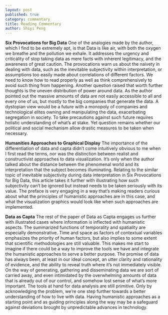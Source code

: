 ```yaml
---
layout: post
published: true
category: commentary
title: Reading Commentary
author: Shiyi Peng
---
```

**Six Provocations for Big Data**
    One of the analogies made by the author, which I find to be extremely apt, is that Data is like air, with both the oxygen we breathe and the pollution we exhale. It addresses the urgency and criticality of stop taking data as mere facts with inherent legitimacy, and the awareness of great caution. The provocations warn us about the naivety in dealing with data, such as the inevitable subjectivity within interpretation, or assumptions too easily made about correlations of different factors. We need to know how to read properly as well as think comprehensively to avoid such thing from happening.
    Another question raised that worth further thoughts is the uneven distribution of power around data. As the author pointed out the massive amounts of data are not easily accessible to all and every one of us, but mostly to the big companies that generate the data. A dystopian view would be a future with a monopoly of companies and technological elites owning and manipulating the data, exacerbating segregation in society. To take precautions against such future requires holistic understanding of what’s at stake. Yet question remains whether our political and social mechanism allow drastic measures to be taken when necessary.

**Humanities Approaches to Graphical Display**
    The importance of the differentiation of data and capta didn’t come intuitively obvious to me when I first read the terms, nor was the distinction between realist and constructivist approaches to data visualization. It’s only when the author talked about the distance between the phenomenal world and its interpretation that the subject becomes illuminating. Relating to the similar topic of inevitable subjectivity during data interpretation in Six Provocations for Big Data, this article takes it further with illustrating how such subjectivity can’t be ignored but instead needs to be taken seriously with its value.
The preface is very engaging in a way that’s making readers curious about what the principles of humanistic approaches are in this case, and what the visualization graphics would look like when such approaches are implemented.

**Data as Capta**
    The rest of the paper of Data as Capta engages us further with illustrated cases where information is inflected with humanistic aspects. The summarized functions of temporality and spatiality are especially demonstrative. Time and space as factors of contextual variables emphasizes the priority of human factors, but also implies to some extent that scientific methodologies are still valuable. This makes me start to imagine if there could be a way to improve the tools we have and integrate the humanistic approaches to serve a better purpose.
    The promise of data has always been, at least in our ideal concept, an utter clarity and rationality of evidence, and the ability to reveal truth where it’s not immediately visible. On the way of generating, gathering and disseminating data we are sort of carried away, and even intimidated by the overwhelming amounts of data that is already out of our control, and somehow lost sense of what’s more important. The tools at hand for data analysis are still primitive. Only by acknowledging the problem, we’re one step further towards a better understanding of how to live with data. Having humanistic approaches as a starting point and as guiding principles along the way may be a safeguard against deviations brought by unpredictable advances in technology.
